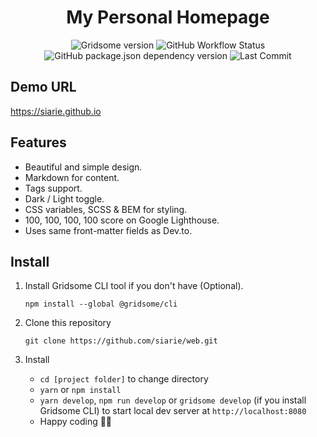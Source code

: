 <h1 align="center">My Personal Homepage</h1>
<p align="center">
  <img src="https://img.shields.io/github/package-json/dependency-version/siarie/web/gridsome?style=for-the-badge" alt="Gridsome version" />
  <img alt="GitHub Workflow Status" src="https://img.shields.io/github/workflow/status/siarie/web/Node.js%20CI?style=for-the-badge">
  <img src="https://img.shields.io/david/dev/siarie/web?label=dependencies&style=for-the-badge" alt="GitHub package.json dependency version" />
  <img src="https://img.shields.io/github/last-commit/siarie/web?style=for-the-badge" alt="Last Commit" />
</p>



## Demo URL
https://siarie.github.io


## Features
- Beautiful and simple design.
- Markdown for content.
- Tags support.
- Dark / Light toggle.
- CSS variables, SCSS & BEM for styling.
- 100, 100, 100, 100 score on Google Lighthouse.
- Uses same front-matter fields as Dev.to.

## Install

1. Install Gridsome CLI tool if you don't have (Optional).

    `npm install --global @gridsome/cli`

2. Clone this repository

    `git clone https://github.com/siarie/web.git`

3. Install
    - `cd [project folder]` to change directory
    - `yarn` or `npm install`
    - `yarn develop`, `npm run develop` or `gridsome develop` (if you install Gridsome CLI) to start local dev server at `http://localhost:8080`
    - Happy coding 🎉🙌
